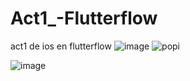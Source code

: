 # Act1_-Flutterflow
act1 de ios en flutterflow
![image](https://github.com/user-attachments/assets/377830cf-ba13-4d20-8aa9-4b05b6d6e66f)
![popi](https://github.com/user-attachments/assets/ef99c743-8753-47db-88f7-6eaaeb163533)


![image](https://github.com/user-attachments/assets/a33291e7-297f-4237-9dcb-1b006ef97c00)
